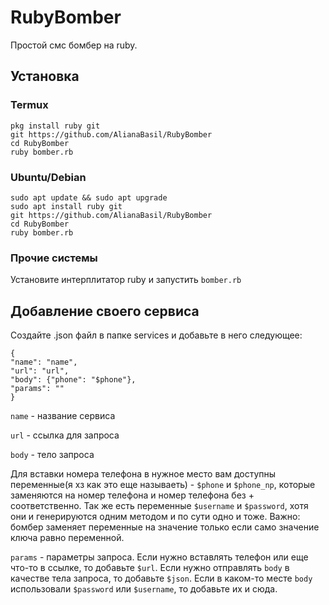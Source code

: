 # RubyBomber
Простой смс бомбер на ruby.

## Установка

### Termux

```
pkg install ruby git
git https://github.com/AlianaBasil/RubyBomber
cd RubyBomber
ruby bomber.rb
```

### Ubuntu/Debian

``` 
sudo apt update && sudo apt upgrade
sudo apt install ruby git
git https://github.com/AlianaBasil/RubyBomber
cd RubyBomber
ruby bomber.rb
```

### Прочие системы

Установите интерплитатор ruby и запустить ``bomber.rb``

## Добавление своего сервиса

Создайте .json файл в папке services и добавьте в него следующее:

```
{
"name": "name", 
"url": "url", 
"body": {"phone": "$phone"}, 
"params": ""
}
```

``name`` - название сервиса

``url`` - ссылка для запроса

``body`` - тело запроса

Для вставки номера телефона в нужное место вам доступны переменные(я хз как это еще называеть) - ``$phone`` и ``$phone_np``, которые заменяются на номер телефона и номер телефона без + соответственно. Так же есть переменные ``$username`` и ``$password``, хотя они и генерируются одним методом и по сути одно и тоже. Важно: бомбер заменяет переменные на значение только если само значение ключа равно переменной.

``params`` - параметры запроса. Если нужно вставлять телефон или еще что-то в ссылке, то добавьте ``$url``. Если нужно отправлять ``body`` в качестве тела запроса, то добавьте ``$json``. Если в каком-то месте ``body`` использовали ``$password`` или ``$username``, то добавьте их и сюда.
